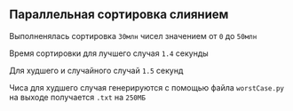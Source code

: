 ## Параллельная сортировка слиянием

Выполненялась сортировка `30млн` чисел значением от `0` до `50млн`

Время сортировки для лучшего случая `1.4` секунды

Для худшего и случайного случай `1.5` секунд

Чиса для худшего случая генерируются с помощью файла `worstCase.py` на выходе получается `.txt` на `250МБ`
